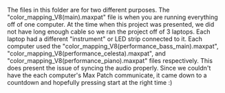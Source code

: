 The files in this folder are for two different purposes. The "color_mapping_V8(main).maxpat" file is when you are running everything off of one computer. At the time when this project was presented, we did not have long enough cable so we ran the project off of 3 laptops. Each laptop had a different "instrument" or LED strip connected to it. Each computer used the "color_mapping_V8(performance_bass_main).maxpat", "color_mapping_V8(performance_celesta).maxpat", and "color_mapping_V8(performance_piano).maxpat" files respectively. This does present the issue of syncing the audio properly. Since we couldn't have the each computer's Max Patch communicate, it came down to a countdown and hopefully pressing start at the right time :)

